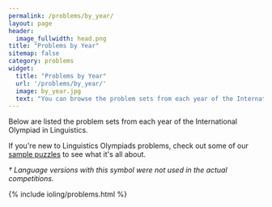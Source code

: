 ```yaml
---
permalink: /problems/by_year/
layout: page
header:
  image_fullwidth: head.png
title: "Problems by Year"
sitemap: false
category: problems
widget:
  title: "Problems by Year"
  url: '/problems/by_year/'
  image: by_year.jpg
  text: "You can browse the problem sets from each year of the International Linguistics Olympiad."
---
```

Below are listed the problem sets from each year of the International Olympiad in Linguistics.

If you're new to Linguistics Olympiads problems, check out some of our 
[sample puzzles](/problems/samples/) to see what it's all about.

_† Language versions with this symbol were not used in the actual competitions._

{% include ioling/problems.html %}